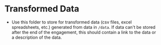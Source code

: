 # Transformed Data

- Use this folder to store for transformed data (csv files, excel spreadsheets, etc.) generated from data in `/data`. If data can't be stored after the end of the engagement, this should contain a link to the data or a description of the data.
